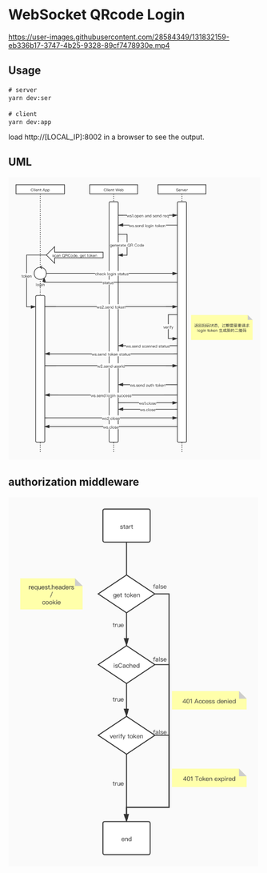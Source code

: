 # WebSocket QRcode Login

https://user-images.githubusercontent.com/28584349/131832159-eb336b17-3747-4b25-9328-89cf7478930e.mp4

## Usage

```shell
# server
yarn dev:ser

# client
yarn dev:app
```

load http://[LOCAL_IP]:8002 in a browser to see the output.

## UML

<img src="./docs/ws-qrcode-login.jpg" />

## authorization middleware

<img src="./docs/auth-middleware.jpg" width="500" />
